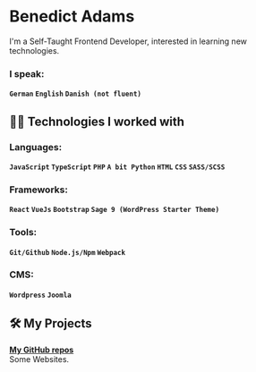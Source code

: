 # Benedict Adams

I'm a Self-Taught Frontend Developer, interested in learning new technologies.
### I speak:
**`German` `English` `Danish (not fluent)`**

## :man_technologist: Technologies I worked with
### Languages:
**`JavaScript` `TypeScript` `PHP` `A bit Python` `HTML` `CSS` `SASS/SCSS`**
### Frameworks:
**`React` `VueJs` `Bootstrap` `Sage 9 (WordPress Starter Theme)`**
### Tools:
**`Git/Github` `Node.js/Npm` `Webpack`**
### CMS:
**`Wordpress` `Joomla`**

## :hammer_and_wrench: My Projects
**[My GitHub repos](https://github.com/benada002?tab=repositories)**<br/>
Some Websites.
